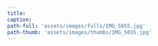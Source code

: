 ```yaml
---
title:
caption:
path-full: 'assets/images/fulls/IMG_5655.jpg'
path-thumb: 'assets/images/thumbs/IMG_5655.jpg'
---
```

